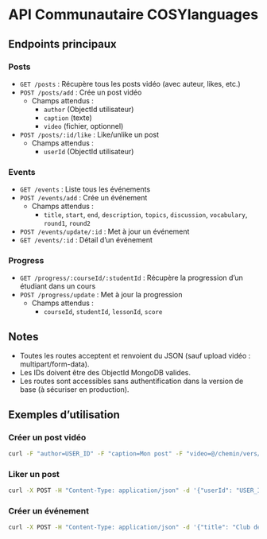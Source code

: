 # API Communautaire COSYlanguages

## Endpoints principaux

### Posts
- `GET /posts` : Récupère tous les posts vidéo (avec auteur, likes, etc.)
- `POST /posts/add` : Crée un post vidéo
  - Champs attendus :
    - `author` (ObjectId utilisateur)
    - `caption` (texte)
    - `video` (fichier, optionnel)
- `POST /posts/:id/like` : Like/unlike un post
  - Champs attendus :
    - `userId` (ObjectId utilisateur)

### Events
- `GET /events` : Liste tous les événements
- `POST /events/add` : Crée un événement
  - Champs attendus :
    - `title`, `start`, `end`, `description`, `topics`, `discussion`, `vocabulary`, `round1`, `round2`
- `POST /events/update/:id` : Met à jour un événement
- `GET /events/:id` : Détail d’un événement

### Progress
- `GET /progress/:courseId/:studentId` : Récupère la progression d’un étudiant dans un cours
- `POST /progress/update` : Met à jour la progression
  - Champs attendus :
    - `courseId`, `studentId`, `lessonId`, `score`

## Notes
- Toutes les routes acceptent et renvoient du JSON (sauf upload vidéo : multipart/form-data).
- Les IDs doivent être des ObjectId MongoDB valides.
- Les routes sont accessibles sans authentification dans la version de base (à sécuriser en production).

## Exemples d’utilisation

### Créer un post vidéo
```bash
curl -F "author=USER_ID" -F "caption=Mon post" -F "video=@/chemin/vers/video.mp4" http://localhost:3001/posts/add
```

### Liker un post
```bash
curl -X POST -H "Content-Type: application/json" -d '{"userId": "USER_ID"}' http://localhost:3001/posts/POST_ID/like
```

### Créer un événement
```bash
curl -X POST -H "Content-Type: application/json" -d '{"title": "Club de parole", "start": "2025-08-01T18:00:00Z", "end": "2025-08-01T19:00:00Z"}' http://localhost:3001/events/add
```
